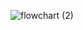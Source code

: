 ![flowchart (2)](https://user-images.githubusercontent.com/93507738/141977327-c6a78607-4d39-4d04-838f-f9225780af7c.jpg)
